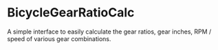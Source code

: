 # BicycleGearRatioCalc
A simple interface to easily calculate the gear ratios, gear inches, RPM / speed of various gear combinations.
